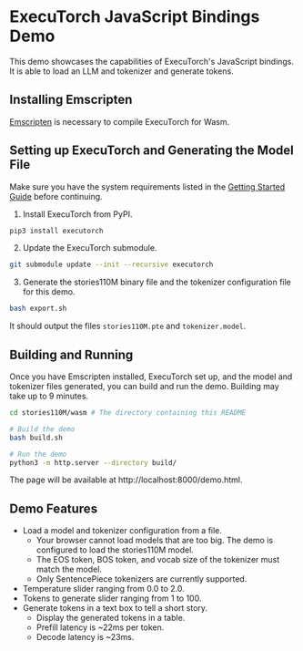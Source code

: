 # ExecuTorch JavaScript Bindings Demo

This demo showcases the capabilities of ExecuTorch's JavaScript bindings. It is able to load an LLM and tokenizer and generate tokens.

## Installing Emscripten

[Emscripten](https://emscripten.org/index.html) is necessary to compile ExecuTorch for Wasm.

## Setting up ExecuTorch and Generating the Model File

Make sure you have the system requirements listed in the [Getting Started Guide](https://docs.pytorch.org/executorch/main/getting-started.html#system-requirements) before continuing.

1. Install ExecuTorch from PyPI.
```bash
pip3 install executorch
```

2. Update the ExecuTorch submodule.
```bash
git submodule update --init --recursive executorch
```

3. Generate the stories110M binary file and the tokenizer configuration file for this demo.

```bash
bash export.sh
```
It should output the files `stories110M.pte` and `tokenizer.model`.

## Building and Running

Once you have Emscripten installed, ExecuTorch set up, and the model and tokenizer files generated, you can build and run the demo. Building may take up to 9 minutes.

```bash
cd stories110M/wasm # The directory containing this README

# Build the demo
bash build.sh

# Run the demo
python3 -m http.server --directory build/
```

The page will be available at http://localhost:8000/demo.html.

## Demo Features

- Load a model and tokenizer configuration from a file.
  - Your browser cannot load models that are too big. The demo is configured to load the stories110M model.
  - The EOS token, BOS token, and vocab size of the tokenizer must match the model.
  - Only SentencePiece tokenizers are currently supported.
- Temperature slider ranging from 0.0 to 2.0.
- Tokens to generate slider ranging from 1 to 100.
- Generate tokens in a text box to tell a short story.
  - Display the generated tokens in a table.
  - Prefill latency is ~22ms per token.
  - Decode latency is ~23ms.
